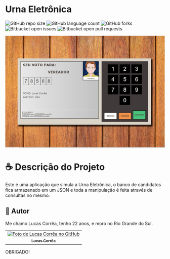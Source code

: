 # Urna Eletrônica

![GitHub repo size](https://img.shields.io/github/repo-size/correa0105/UrnaEletronica?style=for-the-badge)
![GitHub language count](https://img.shields.io/github/languages/count/correa0105/UrnaEletronica?style=for-the-badge)
![GitHub forks](https://img.shields.io/github/forks/correa0105/UrnaEletronica?style=for-the-badge)
![Bitbucket open issues](https://img.shields.io/bitbucket/issues/correa0105/UrnaEletronica?style=for-the-badge)
![Bitbucket open pull requests](https://img.shields.io/bitbucket/pr-raw/correa0105/UrnaEletronica?style=for-the-badge)

<img src="./assets/img/exemplo.JPG" alt="Exemplo do Projeto">

# ☕ Descrição do Projeto

Este é uma aplicação que simula a Urna Eletrônica, o banco de candidatos fica armazenado em um JSON e toda a manipulação é feita através de consultas no mesmo.

## 🤝 Autor

Me chamo Lucas Corrêa, tenho 22 anos, e moro no Rio Grande do Sul.

<table>
  <tr>
    <td align="center">
      <a href="https://www.linkedin.com/in/correalucas0105/">
        <img src="https://media-exp1.licdn.com/dms/image/C4D03AQH5e4dHCNg-lA/profile-displayphoto-shrink_200_200/0/1656952608892?e=1664409600&v=beta&t=I5TvYIy4Bs9zaQYMGjhgjBxbcS2jwh3ubYGcJU3boLk" width="100px;" alt="Foto de Lucas Corrêa no GitHub"/><br>
        <sub>
            <b>Lucas Corrêa</b>
        </sub>
      </a>
    </td>
</table>

OBRIGADO!
